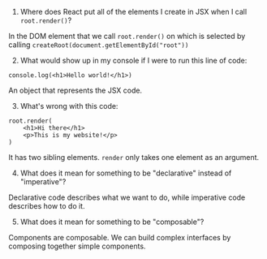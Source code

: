1. Where does React put all of the elements I create in JSX when I 
   call `root.render()`?

In the DOM element that we call `root.render()` on which is selected by calling `createRoot(document.getElementById("root"))`


2. What would show up in my console if I were to run this line of code:
```
console.log(<h1>Hello world!</h1>)
```
An object that represents the JSX code.

3. What's wrong with this code:
```
root.render(
    <h1>Hi there</h1>
    <p>This is my website!</p>
)
```
It has two sibling elements. `render` only takes one element as an argument.

4. What does it mean for something to be "declarative" instead of "imperative"?

Declarative code describes what we want to do, while imperative code describes how to do it.

5. What does it mean for something to be "composable"?

Components are composable. We can build complex interfaces by composing together simple components.